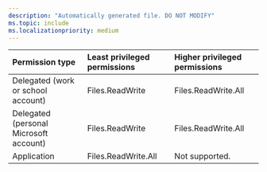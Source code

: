 ```yaml
---
description: "Automatically generated file. DO NOT MODIFY"
ms.topic: include
ms.localizationpriority: medium
---
```


|Permission type|Least privileged permissions|Higher privileged permissions|
|:---|:---|:---|
|Delegated (work or school account)|Files.ReadWrite|Files.ReadWrite.All|
|Delegated (personal Microsoft account)|Files.ReadWrite|Files.ReadWrite.All|
|Application|Files.ReadWrite.All|Not supported.|

